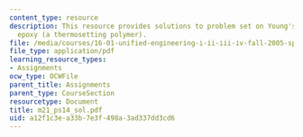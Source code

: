 ```yaml
---
content_type: resource
description: This resource provides solutions to problem set on Young's modulus for
  epoxy (a thermosetting polymer).
file: /media/courses/16-01-unified-engineering-i-ii-iii-iv-fall-2005-spring-2006/a12f1c3ea33b7e3f498a3ad337dd3cd6_m21_ps14_sol.pdf
file_type: application/pdf
learning_resource_types:
- Assignments
ocw_type: OCWFile
parent_title: Assignments
parent_type: CourseSection
resourcetype: Document
title: m21_ps14_sol.pdf
uid: a12f1c3e-a33b-7e3f-498a-3ad337dd3cd6
---
```

